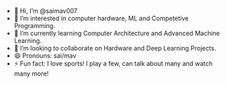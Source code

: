 - 👋 Hi, I’m @saimav007
- 👀 I’m interested in computer hardware, ML and Competetive Programming.
- 🌱 I’m currently learning Computer Architecture and Advanced Machine Learning.
- 💞️ I’m looking to collaborate on Hardware and Deep Learning Projects.
- 😄 Pronouns: sai/mav
- ⚡ Fun fact: I love sports! I play a few, can talk about many and watch many more!

<!---
saimav007/saimav007 is a ✨ special ✨ repository because its `README.md` (this file) appears on your GitHub profile.
You can click the Preview link to take a look at your changes.
--->

